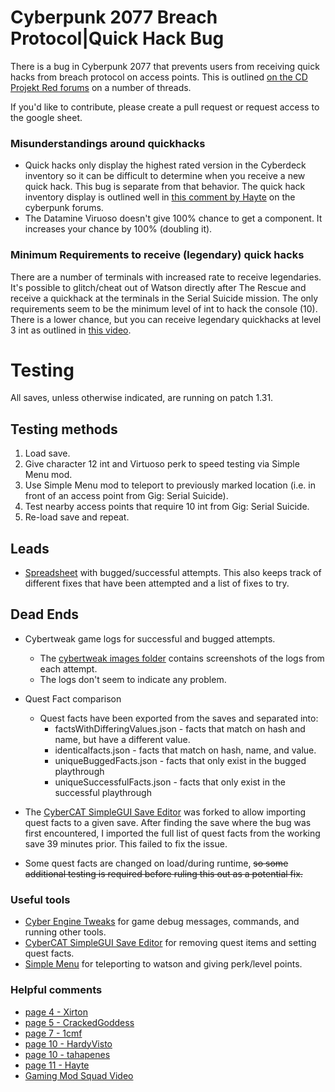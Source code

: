 # Cyberpunk 2077 Breach Protocol|Quick Hack Bug

There is a bug in Cyberpunk 2077 that prevents users from receiving quick hacks from breach protocol on access points. This is outlined [on the CD Projekt Red forums](https://forums.cdprojektred.com/index.php?threads/not-getting-quickhacks-from-access-points.11061788) on a number of threads. 

If you'd like to contribute, please create a pull request or request access to the google sheet.

### Misunderstandings around quickhacks
- Quick hacks only display the highest rated version in the Cyberdeck inventory so it can be difficult to determine when you receive a new quick hack. This bug is separate from that behavior. The quick hack inventory display is outlined well in [this comment by Hayte](https://forums.cdprojektred.com/index.php?threads/not-getting-quickhacks-from-access-points.11061788/page-11#post-12938581) on the cyberpunk forums.
- The Datamine Viruoso doesn't give 100% chance to get a component. It increases your chance by 100% (doubling it).

### Minimum Requirements to receive (legendary) quick hacks
There are a number of terminals with increased rate to receive legendaries. It's possible to glitch/cheat out of Watson directly after The Rescue and receive a quickhack at the terminals in the Serial Suicide mission. The only requirements seem to be the minimum level of int to hack the console (10). There is a lower chance, but you can receive legendary quickhacks at level 3 int as outlined in [this video](https://www.youtube.com/watch?v=03IFHh7vNXI).

# Testing
All saves, unless otherwise indicated, are running on patch 1.31.

## Testing methods
 1) Load save.
 2) Give character 12 int and Virtuoso perk to speed testing via Simple Menu mod.
 3) Use Simple Menu mod to teleport to previously marked location (i.e. in front of an access point from Gig: Serial Suicide).
 4) Test nearby access points that require 10 int from Gig: Serial Suicide.
 5) Re-load save and repeat.

## Leads
- [Spreadsheet](https://docs.google.com/spreadsheets/d/1c7ecwMkDuBdhVa_tihP4BBcrnbKVNVzieakJS2CGlj0/edit?usp=sharing) with bugged/successful attempts. This also keeps track of different fixes that have been attempted and a list of fixes to try.
  
## Dead Ends
- Cybertweak game logs for successful and bugged attempts.
  - The [cybertweak images folder](https://github.com/ianspeer/cyberpunk_quick_hack_bug/tree/master/cybertweak%20images) contains screenshots of the logs from each attempt.
  - The logs don't seem to indicate any problem.

- Quest Fact comparison
  - Quest facts have been exported from the saves and separated into:
    - factsWithDifferingValues.json - facts that match on hash and name, but have a different value. 
    - identicalfacts.json - facts that match on hash, name, and value.
    - uniqueBuggedFacts.json - facts that only exist in the bugged playthrough
    - uniqueSuccessfulFacts.json - facts that only exist in the successful playthrough
 - The [CyberCAT SimpleGUI Save Editor](https://www.nexusmods.com/cyberpunk2077/mods/718) was forked to allow importing quest facts to a given save. After finding the save where the bug was first encountered, I imported the full list of quest facts from the working save 39 minutes prior. This failed to fix the issue. 
 - Some quest facts are changed on load/during runtime, ~~so some additional testing is required before ruling this out as a potential fix.~~

### Useful tools
 - [Cyber Engine Tweaks](https://wiki.redmodding.org/cyber-engine-tweaks/) for game debug messages, commands, and running other tools.
 - [CyberCAT SimpleGUI Save Editor](https://www.nexusmods.com/cyberpunk2077/mods/718) for removing quest items and setting quest facts.
 - [Simple Menu](https://www.nexusmods.com/cyberpunk2077/mods/818) for teleporting to watson and giving perk/level points.
 
### Helpful comments
 - [page 4 - Xirton](https://forums.cdprojektred.com/index.php?threads/not-getting-quickhacks-from-access-points.11061788/page-4#post-12683303)
 - [page 5 - CrackedGoddess](https://forums.cdprojektred.com/index.php?threads/not-getting-quickhacks-from-access-points.11061788/page-5#post-12703742)
 - [page 7 - 1cmf](https://forums.cdprojektred.com/index.php?threads/not-getting-quickhacks-from-access-points.11061788/page-7#post-12778163)
 - [page 10 - HardyVisto](https://forums.cdprojektred.com/index.php?threads/not-getting-quickhacks-from-access-points.11061788/page-10post-12847559)
 - [page 10 - tahapenes](https://forums.cdprojektred.com/index.php?threads/not-getting-quickhacks-from-access-points.11061788/page-10#post-12896825)
 - [page 11 - Hayte](https://forums.cdprojektred.com/index.php?threads/not-getting-quickhacks-from-access-points.11061788/page-11#post-12938581)
 - [Gaming Mod Squad Video](https://www.youtube.com/watch?v=M5iRzzzT5Vo)

